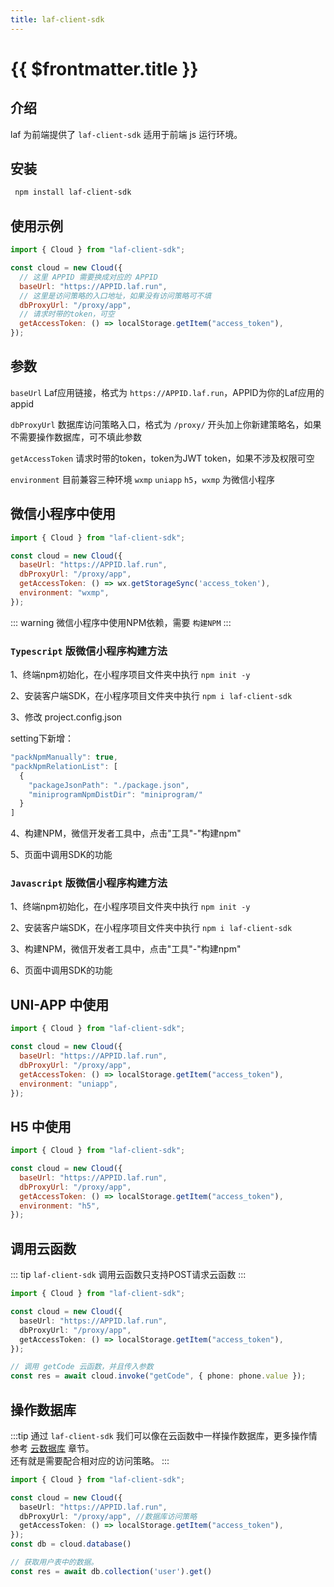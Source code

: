 ```yaml
---
title: laf-client-sdk
---
```


# {{ $frontmatter.title }}

## 介绍

laf 为前端提供了 `laf-client-sdk` 适用于前端 js 运行环境。

## 安装

```bash
 npm install laf-client-sdk
```

## 使用示例

```js
import { Cloud } from "laf-client-sdk";

const cloud = new Cloud({
  // 这里 APPID 需要换成对应的 APPID
  baseUrl: "https://APPID.laf.run",
  // 这里是访问策略的入口地址，如果没有访问策略可不填
  dbProxyUrl: "/proxy/app",
  // 请求时带的token，可空
  getAccessToken: () => localStorage.getItem("access_token"),
});
```

## 参数

`baseUrl` Laf应用链接，格式为 `https://APPID.laf.run`，APPID为你的Laf应用的appid

`dbProxyUrl` 数据库访问策略入口，格式为 `/proxy/` 开头加上你新建策略名，如果不需要操作数据库，可不填此参数

`getAccessToken` 请求时带的token，token为JWT token，如果不涉及权限可空

`environment` 目前兼容三种环境 `wxmp`  `uniapp`  `h5`，`wxmp` 为微信小程序

## 微信小程序中使用

```js
import { Cloud } from "laf-client-sdk";

const cloud = new Cloud({
  baseUrl: "https://APPID.laf.run",
  dbProxyUrl: "/proxy/app",
  getAccessToken: () => wx.getStorageSync('access_token'),
  environment: "wxmp",
});
```

::: warning
微信小程序中使用NPM依赖，需要 `构建NPM`
:::

### `Typescript` 版微信小程序构建方法

1、终端npm初始化，在小程序项目文件夹中执行 `npm init -y`

2、安装客户端SDK，在小程序项目文件夹中执行 `npm i laf-client-sdk`

3、修改 project.config.json

setting下新增：

```ts
"packNpmManually": true,
"packNpmRelationList": [
  {
    "packageJsonPath": "./package.json",
    "miniprogramNpmDistDir": "miniprogram/"
  }
]
```

4、构建NPM，微信开发者工具中，点击"工具"-"构建npm"

5、页面中调用SDK的功能

### `Javascript` 版微信小程序构建方法

1、终端npm初始化，在小程序项目文件夹中执行 `npm init -y`

2、安装客户端SDK，在小程序项目文件夹中执行 `npm i laf-client-sdk`

3、构建NPM，微信开发者工具中，点击"工具"-"构建npm"

6、页面中调用SDK的功能

## UNI-APP 中使用

```js
import { Cloud } from "laf-client-sdk";

const cloud = new Cloud({
  baseUrl: "https://APPID.laf.run",
  dbProxyUrl: "/proxy/app",
  getAccessToken: () => localStorage.getItem("access_token"),
  environment: "uniapp",
});
```

## H5 中使用

```js
import { Cloud } from "laf-client-sdk";

const cloud = new Cloud({
  baseUrl: "https://APPID.laf.run",
  dbProxyUrl: "/proxy/app",
  getAccessToken: () => localStorage.getItem("access_token"),
  environment: "h5",
});
```

## 调用云函数

::: tip
`laf-client-sdk` 调用云函数只支持POST请求云函数
:::

```ts
import { Cloud } from "laf-client-sdk";

const cloud = new Cloud({
  baseUrl: "https://APPID.laf.run",
  dbProxyUrl: "/proxy/app",
  getAccessToken: () => localStorage.getItem("access_token"),
});

// 调用 getCode 云函数，并且传入参数
const res = await cloud.invoke("getCode", { phone: phone.value });
```

## 操作数据库

:::tip
通过 `laf-client-sdk` 我们可以像在云函数中一样操作数据库，更多操作情参考 [云数据库](/guide/db/) 章节。  
还有就是需要配合相对应的访问策略。
:::

```ts
import { Cloud } from "laf-client-sdk";

const cloud = new Cloud({
  baseUrl: "https://APPID.laf.run",
  dbProxyUrl: "/proxy/app", //数据库访问策略
  getAccessToken: () => localStorage.getItem("access_token"),
});
const db = cloud.database()

// 获取用户表中的数据。
const res = await db.collection('user').get()
```
